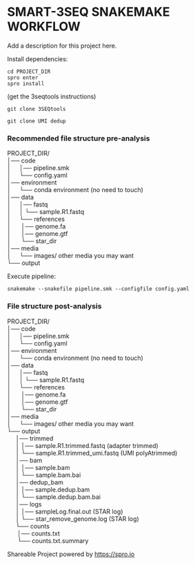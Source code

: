 # SMART-3SEQ SNAKEMAKE WORKFLOW

Add a description for this project here.





Install dependencies:
```
cd PROJECT_DIR
spro enter
spro install
```

(get the 3seqtools instructions)
```
git clone 3SEQtools
```

```
git clone UMI dedup
```

### Recommended file structure pre-analysis

PROJECT_DIR/      
│── code        
│&nbsp;&nbsp;&nbsp;&nbsp;&nbsp;│── pipeline.smk    
│&nbsp;&nbsp;&nbsp;&nbsp;&nbsp;└── config.yaml       
│── environment   
│&nbsp;&nbsp;&nbsp;&nbsp;&nbsp;└── conda environment (no need to touch)   
│── data    
│&nbsp;&nbsp;&nbsp;&nbsp;&nbsp;│── fastq  
│&nbsp;&nbsp;&nbsp;&nbsp;&nbsp;│&nbsp;└── sample.R1.fastq    
│&nbsp;&nbsp;&nbsp;&nbsp;&nbsp;└──  references    
│&nbsp;&nbsp;&nbsp;&nbsp;&nbsp;&nbsp;│── genome.fa    
│&nbsp;&nbsp;&nbsp;&nbsp;&nbsp;&nbsp;│── genome.gtf     
│&nbsp;&nbsp;&nbsp;&nbsp;&nbsp;&nbsp;└── star_dir   
│── media    
│&nbsp;&nbsp;&nbsp;&nbsp;&nbsp;└── images/ other media you may want  
└── output    

Execute pipeline:
```
snakemake --snakefile pipeline.smk --configfile config.yaml
```

### File structure post-analysis

PROJECT_DIR/      
│── code        
│&nbsp;&nbsp;&nbsp;&nbsp;&nbsp;│── pipeline.smk    
│&nbsp;&nbsp;&nbsp;&nbsp;&nbsp;└── config.yaml       
│── environment   
│&nbsp;&nbsp;&nbsp;&nbsp;&nbsp;└── conda environment (no need to touch)   
│── data    
│&nbsp;&nbsp;&nbsp;&nbsp;&nbsp;│── fastq  
│&nbsp;&nbsp;&nbsp;&nbsp;&nbsp;│&nbsp;└── sample.R1.fastq    
│&nbsp;&nbsp;&nbsp;&nbsp;&nbsp;└──  references    
│&nbsp;&nbsp;&nbsp;&nbsp;&nbsp;&nbsp;│── genome.fa    
│&nbsp;&nbsp;&nbsp;&nbsp;&nbsp;&nbsp;│── genome.gtf     
│&nbsp;&nbsp;&nbsp;&nbsp;&nbsp;&nbsp;└── star_dir   
│── media    
│&nbsp;&nbsp;&nbsp;&nbsp;&nbsp;└── images/ other media you may want  
└── output    
&nbsp;&nbsp;&nbsp;&nbsp;&nbsp;│── trimmed  
&nbsp;&nbsp;&nbsp;&nbsp;&nbsp;│&nbsp;│── sample.R1.trimmed.fastq (adapter trimmed)      
&nbsp;&nbsp;&nbsp;&nbsp;&nbsp;│&nbsp;└── sample.R1.trimmed_umi.fastq (UMI polyAtrimmed)    
&nbsp;&nbsp;&nbsp;&nbsp;&nbsp;│── bam   
&nbsp;&nbsp;&nbsp;&nbsp;&nbsp;│&nbsp;│── sample.bam    
&nbsp;&nbsp;&nbsp;&nbsp;&nbsp;│&nbsp;└── sample.bam.bai       
&nbsp;&nbsp;&nbsp;&nbsp;&nbsp;│── dedup_bam     
&nbsp;&nbsp;&nbsp;&nbsp;&nbsp;│&nbsp;│── sample.dedup.bam   
&nbsp;&nbsp;&nbsp;&nbsp;&nbsp;│&nbsp;└── sample.dedup.bam.bai   
&nbsp;&nbsp;&nbsp;&nbsp;&nbsp;│── logs   
&nbsp;&nbsp;&nbsp;&nbsp;&nbsp;│&nbsp;│── sampleLog.final.out (STAR log)             
&nbsp;&nbsp;&nbsp;&nbsp;&nbsp;│&nbsp;└── star_remove_genome.log  (STAR log)      
&nbsp;&nbsp;&nbsp;&nbsp;&nbsp;└──  counts   
&nbsp;&nbsp;&nbsp;&nbsp;&nbsp;&nbsp;│── counts.txt    
&nbsp;&nbsp;&nbsp;&nbsp;&nbsp;&nbsp;└── counts.txt.summary  


Shareable Project powered by <https://spro.io>
